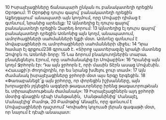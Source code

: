 10 Իսրայէլացիները ճանապարհ ընկան ու բանակատեղի դրեցին Օբոթում: 11 Օբոթից դուրս գալով՝ բանակատեղի դրեցին Աքեղգայում՝ անապատի այն կողմում, որը Մովաբի դիմաց է գտնւում, նրանից արեւելք: 12 Այնտեղից էլ դուրս գալով՝ բանակատեղի դրեցին Զարեդ ձորում:
13 Այնտեղից էլ դուրս գալով՝ բանակատեղի դրեցին Առնոնից այն կողմ, անապատում, ամորհացիների սահմանների ելքի մօտ. Առնոնը գտնւում է մովաբացիների ու ամորհացիների սահմանների միջեւ: 14 Դրա համար էլ գրքում238 գրուած է. «Տիրոջ պատերազմը կրակի մատնեց Զովոբն ու Առնոնի ձորը: 15 Նա ձորում բնակուողներին տարաւ բնակեցնելու Էրում, որը սահմանակից էր Մովաբին»:
16 Դրանից այն կողմ Ջրհորն էր: Դա այն ջրհորն է, որի մասին Տէրն ասաց Մովսէսին. «Հաւաքի՛ր ժողովրդին, որ ես նրանց խմելու ջուր տամ»: 17 Այն ժամանակ իսրայէլացիները ջրհորի մօտ այս երգը երգեցին.
18 «Փառաբանեցէ՜ք այն ջրհորը, որ փորեցին իշխանները,
այն խորացրին յղկեցին ազգերի թագաւորները
իրենց թագաւորութեան եւ տիրապետութեան ժամանակ»:
19 Իսրայէլացիներն այդ ջրհորի մօտից գնացին դէպի Մանթանին,  Մանթանինից՝ Մանայէլ, Մանայէլից՝ Բամոթ, 20 Բամոթից՝ Անայէն, որը գտնւում է Մովաբացիների դաշտում՝ Կոփածոյ կոչուած լերան գագաթի մօտ, որ նայում է դէպի անապատ:
